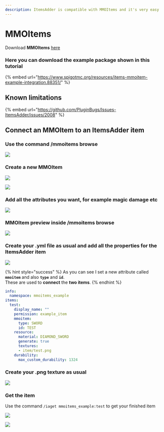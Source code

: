 ```yaml
---
description: ItemsAdder is compatible with MMOItems and it's very easy to integrate.
---
```


# MMOItems

Download **MMOItems** [here](https://www.spigotmc.org/resources/mmoitems-premium.39267/)

### Here you can download the example package shown in this tutorial

{% embed url="https://www.spigotmc.org/resources/items-mmoitem-example-integration.88351/" %}

## Known limitations

{% embed url="https://github.com/PluginBugs/Issues-ItemsAdder/issues/2008" %}

## Connect an MMOItem to an ItemsAdder item

### Use the command /mmoitems browse

![](<../../../.gitbook/assets/immagine (25).png>)

### Create a new MMOItem

![](<../../../.gitbook/assets/immagine (26).png>)

![](<../../../.gitbook/assets/immagine (29).png>)

### Add all the attributes you want, for example magic damage etc

![](<../../../.gitbook/assets/immagine (28).png>)

### MMOItem preview inside /mmoitems browse

![](<../../../.gitbook/assets/immagine (30).png>)



### Create your .yml file as usual and add all the properties for the ItemsAdder item

![](<../../../.gitbook/assets/immagine (32).png>)

{% hint style="success" %}
As you can see I set a new attribute called **`mmoitem`** and also **`type`** and **`id`**.\
These are used to **connect** the **two items**.
{% endhint %}

```yaml
info:
  namespace: mmoitems_example
items:
  test:
    display_name: ""
    permission: example_item
    mmoitem:
      type: SWORD
      id: TEST
    resource:
      material: DIAMOND_SWORD
      generate: true
      textures:
      - item/test.png
    durability:
      max_custom_durability: 1324
```

### Create your .png texture as usual

![](<../../../.gitbook/assets/immagine (31).png>)

### Get the item

Use the command `/iaget mmoitems_example:test` to get your finished item

![](<../../../.gitbook/assets/immagine (33).png>)

![](<../../../.gitbook/assets/immagine (34).png>)
